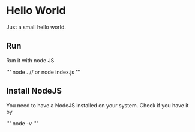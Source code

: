 # Hello World

Just a small hello world.

## Run

Run it with node JS

'''
node .
// or
node index.js
'''

## Install NodeJS

You need to have a NodeJS installed on your system. Check if you have it by

'''
node -v
'''

